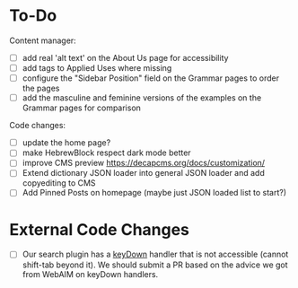 # To-Do

Content manager:
- [ ] add real 'alt text' on the About Us page for accessibility
- [ ] add tags to Applied Uses where missing
- [ ] configure the "Sidebar Position" field on the Grammar pages to order the pages
- [ ] add the masculine and feminine versions of the examples on the Grammar pages for comparison

Code changes:
- [ ] update the home page?
- [ ] make HebrewBlock respect dark mode better
- [ ] improve CMS preview https://decapcms.org/docs/customization/
- [ ] Extend dictionary JSON loader into general JSON loader and add copyediting to CMS
- [ ] Add Pinned Posts on homepage (maybe just JSON loaded list to start?)

# External Code Changes
- [ ] Our search plugin has a [keyDown](https://github.com/praveenn77/docusaurus-lunr-search/blob/main/src/theme/SearchBar/index.jsx#L123C20-L123C41) handler that is not accessible (cannot shift-tab beyond it). We should submit a PR based on the advice we got from WebAIM on keyDown handlers.
